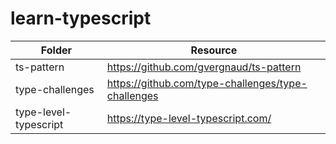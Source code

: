 # learn-typescript

| Folder                | Resource                                             |
| --------------------- | ---------------------------------------------------- |
| ts-pattern            | <https://github.com/gvergnaud/ts-pattern>            |
| type-challenges       | <https://github.com/type-challenges/type-challenges> |
| type-level-typescript | <https://type-level-typescript.com/>                 |
